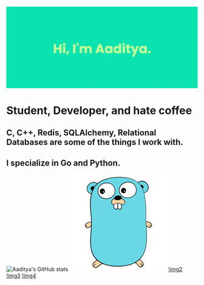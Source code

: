 

<!--
**aaditya2200/aaditya2200** is a ✨ _special_ ✨ repository because its `README.md` (this file) appears on your GitHub profile.

Here are some ideas to get you started:

- 🔭 I’m currently working on ...
- 🌱 I’m currently learning ...
- 👯 I’m looking to collaborate on ...
- 🤔 I’m looking for help with ...
- 💬 Ask me about ...
- 📫 How to reach me: ...
- 😄 Pronouns: ...
- ⚡ Fun fact: ...
-->
![himg](https://github.com/aaditya2200/aaditya2200/blob/main/banner.png)
# Student, Developer, and hate coffee
## C, C++, Redis, SQLAlchemy, Relational Databases are some of the things I work with.
## I specialize in Go and Python.
![Aaditya's GitHub stats](https://github-readme-stats.vercel.app/api?username=aaditya2200&theme=cobalt)
![img](https://github.com/devicons/devicon/blob/master/icons/go/go-original.svg)
[!img2](https://github.com/devicons/devicon/blob/master/icons/python/python-original.svg)
[!img3](https://github.com/devicons/devicon/blob/master/icons/postgresql/postgresql-original.svg)
[!img4](https://github.com/devicons/devicon/blob/master/icons/redis/redis-original.svg)
